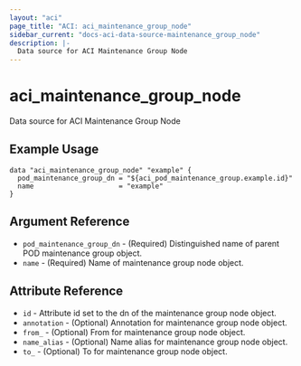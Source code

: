 ```yaml
---
layout: "aci"
page_title: "ACI: aci_maintenance_group_node"
sidebar_current: "docs-aci-data-source-maintenance_group_node"
description: |-
  Data source for ACI Maintenance Group Node
---
```


# aci_maintenance_group_node #
Data source for ACI Maintenance Group Node

## Example Usage ##

```hcl
data "aci_maintenance_group_node" "example" {
  pod_maintenance_group_dn = "${aci_pod_maintenance_group.example.id}"
  name                     = "example"
}
```


## Argument Reference ##

* `pod_maintenance_group_dn` - (Required) Distinguished name of parent POD maintenance group object.
* `name` - (Required) Name of maintenance group node object.



## Attribute Reference

* `id` - Attribute id set to the dn of the maintenance group node object.
* `annotation` - (Optional) Annotation for maintenance group node object.
* `from_` - (Optional) From for maintenance group node object.
* `name_alias` - (Optional) Name alias for maintenance group node object.
* `to_` - (Optional) To for maintenance group node object.
